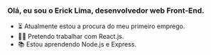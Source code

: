 ### Olá, eu sou o Erick Lima, desenvolvedor web Front-End.

- ⏳ Atualmente estou a procura do meu primeiro emprego.
- 👨‍💻 Pretendo trabalhar com React.js.
- 📚 Estou aprendendo Node.js e Express.
